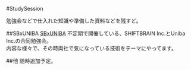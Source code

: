 #StudySession

勉強会などで仕入れた知識や準備した資料などを残すど。

##SBxUNIBA [SBxUNIBA](https://github.com/kaminaly/StudySession/tree/master/SBxUNIBA)
不定期で開催している、SHIFTBRAIN Inc.とUniba Inc.の合同勉強会。  
内容な様々で、その時両社で気になっている技術をテーマにやってます。

##他
随時追加予定。


